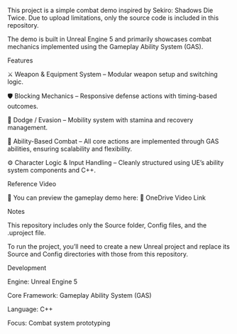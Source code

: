 This project is a simple combat demo inspired by Sekiro: Shadows Die Twice.
Due to upload limitations, only the source code is included in this repository.

The demo is built in Unreal Engine 5 and primarily showcases combat mechanics implemented using the Gameplay Ability System (GAS).

Features

⚔️ Weapon & Equipment System – Modular weapon setup and switching logic.

🛡️ Blocking Mechanics – Responsive defense actions with timing-based outcomes.

💨 Dodge / Evasion – Mobility system with stamina and recovery management.

🎯 Ability-Based Combat – All core actions are implemented through GAS abilities, ensuring scalability and flexibility.

⚙️ Character Logic & Input Handling – Cleanly structured using UE’s ability system components and C++.

Reference Video

🎥 You can preview the gameplay demo here:
📎 OneDrive Video Link

Notes

This repository includes only the Source folder, Config files, and the .uproject file.

To run the project, you’ll need to create a new Unreal project and replace its Source and Config directories with those from this repository.

Development

Engine: Unreal Engine 5

Core Framework: Gameplay Ability System (GAS)

Language: C++

Focus: Combat system prototyping
